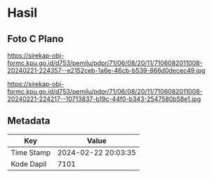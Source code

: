 # Hasil

## Foto C Plano

https://sirekap-obj-formc.kpu.go.id/d753/pemilu/pdpr/71/06/08/20/11/7106082011008-20240221-224357--e2152ceb-1a6e-46cb-b539-866d0decec49.jpg

https://sirekap-obj-formc.kpu.go.id/d753/pemilu/pdpr/71/06/08/20/11/7106082011008-20240221-224217--10713837-b19c-44f0-b343-2547580b58e1.jpg


## Metadata

| Key        | Value               |
| ---------- | ------------------- |
| Time Stamp | 2024-02-22 20:03:35 |
| Kode Dapil | 7101                |




